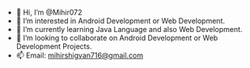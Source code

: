 - 👋 Hi, I’m @Mihir072
- 👀 I’m interested in Android Development or Web Development.
- 🌱 I’m currently learning Java Language and also Web Development.
- 💞️ I’m looking to collaborate on Android Development or Web Development Projects.
- 📫 Email: mihirshigvan716@gmail.com

